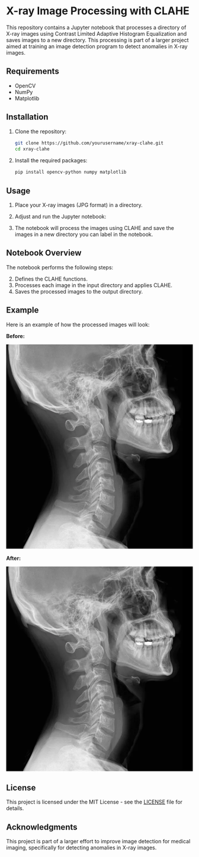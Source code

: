 # X-ray Image Processing with CLAHE

This repository contains a Jupyter notebook that processes a directory of X-ray images using Contrast Limited Adaptive Histogram Equalization and saves images to a new directory. This processing is part of a larger project aimed at training an image detection program to detect anomalies in X-ray images.

## Requirements

- OpenCV
- NumPy
- Matplotlib

## Installation

1. Clone the repository:
    ```sh
    git clone https://github.com/yourusername/xray-clahe.git
    cd xray-clahe
    ```

2. Install the required packages:
    ```sh
    pip install opencv-python numpy matplotlib
    ```

## Usage

1. Place your X-ray images (JPG format) in a directory.

2. Adjust and run the Jupyter notebook:

3. The notebook will process the images using CLAHE and save the images in a new directory you can label in the notebook.

## Notebook Overview

The notebook performs the following steps:

2. Defines the CLAHE functions.
3. Processes each image in the input directory and applies CLAHE.
4. Saves the processed images to the output directory.

## Example

Here is an example of how the processed images will look:

**Before:**

![Before Image](example_images/Head.jpg)

**After:**

![After Image](example_images/Head.jpg)

## License

This project is licensed under the MIT License - see the [LICENSE](LICENSE) file for details.

## Acknowledgments

This project is part of a larger effort to improve image detection for medical imaging, specifically for detecting anomalies in X-ray images.
